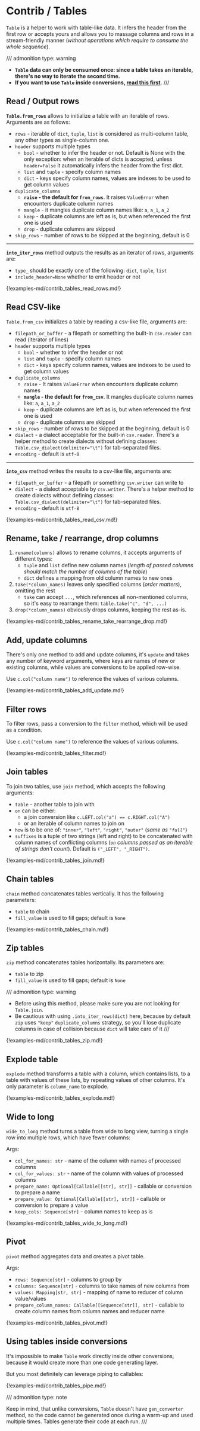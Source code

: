 # Contrib / Tables

`Table` is a helper to work with table-like data. It infers the header from the
first row or accepts yours and allows you to massage columns and rows in a
stream-friendly manner (_without operations which require to consume the whole
sequence_).

/// admonition
    type: warning

* **`Table` data can only be consumed once: since a table takes an iterable, there's no way to iterate the second time.**
* **If you want to use `Table` inside conversions, [read this first](./contrib_tables.md#using-tables-inside-conversions).**
///


## Read / Output rows

**`Table.from_rows`** allows to initialize a table with an iterable of rows.
Arguments are as follows:

* `rows` - iterable of `dict`, `tuple`, `list` is considered as multi-column
  table, any other types as single-column one.
* `header` supports multiple types
	* `bool` - whether to infer the header or not. Default is None with the
	  only exception: when an iterable of dicts is accepted, unless
	  `header=False` it automatically infers the header from the first dict.
	* `list` and `tuple` - specify column names
    * `dict` - keys specify column names, values are indexes to be used to get
      column values
* `duplicate_columns`
	* **`raise` - the default for `from_rows`**. It raises `ValueError` when
	  encounters duplicate column names
    * `mangle` - it mangles duplicate column names like: `a`, `a_1`, `a_2`
	* `keep` - duplicate columns are left as is, but when referenced the first
	  one is used
    * `drop` - duplicate columns are skipped
* `skip_rows` - number of rows to be skipped at the beginning, default is 0

----

**`into_iter_rows`** method outputs the results as an iterator of rows,
arguments are:

* `type_` should be exactly one of the following: `dict`, `tuple`, `list`
* `include_header=None` whether to emit header or not

{!examples-md/contrib_tables_read_rows.md!}



## Read CSV-like

`Table.from_csv` initializes a table by reading a csv-like file, arguments are:

* `filepath_or_buffer` - a filepath or something the built-in `csv.reader` can
  read (iterator of lines)
* `header` supports multiple types
    * `bool` - whether to infer the header or not
	* `list` and `tuple` - specify column names
    * `dict` - keys specify column names, values are indexes to be used to get
      column values
* `duplicate_columns`
	* `raise` - It raises `ValueError` when encounters duplicate column names
	* **`mangle` - the default for `from_csv`**. It mangles duplicate column
	  names like: `a`, `a_1`, `a_2`
	* `keep` - duplicate columns are left as is, but when referenced the first
	  one is used
    * `drop` - duplicate columns are skipped
* `skip_rows` - number of rows to be skipped at the beginning, default is 0
* `dialect` - a dialect acceptable for the built-in `csv.reader`. There's a
  helper method to create dialects without defining classes:
  `Table.csv_dialect(delimiter="\t")` for tab-separated files.
* `encoding` - default is `utf-8`

----

**`into_csv`** method writes the results to a csv-like file, arguments are:

* `filepath_or_buffer` - a filepath or something `csv.writer` can write to
* `dialect` - a dialect acceptable by `csv.writer`. There's a
  helper method to create dialects without defining classes:
  `Table.csv_dialect(delimiter="\t")` for tab-separated files.
* `encoding` - default is `utf-8`

{!examples-md/contrib_tables_read_csv.md!}


## Rename, take / rearrange, drop columns

1. `rename(columns)` allows to rename columns, it accepts arguments of
   different types:
	 * `tuple` and `list` define new column names (_length of passed columns
	   should match the number of columns of the table_)
	 * `dict` defines a mapping from old column names to new ones
1. `take(*column_names)` leaves only specified columns (_order matters_),
   omitting the rest
	 * `take` can accept `...`, which references all non-mentioned columns, so
	   it's easy to rearrange them: `table.take("c", "d", ...)`
1. `drop(*column_names)` obviously drops columns, keeping the rest as-is.

{!examples-md/contrib_tables_rename_take_rearrange_drop.md!}


## Add, update columns

There's only one method to add and update columns, it's `update` and takes any
number of keyword arguments, where keys are names of new or existing columns,
while values are conversions to be applied row-wise.

Use `c.col("column name")` to reference the values of various columns.

{!examples-md/contrib_tables_add_update.md!}


## Filter rows

To filter rows, pass a conversion to the `filter` method, which will be used as
a condition.

Use `c.col("column name")` to reference the values of various columns.

{!examples-md/contrib_tables_filter.md!}


## Join tables

To join two tables, use `join` method, which accepts the following arguments:

* `table` - another table to join with
* `on` can be either:
    * a join conversion like `c.LEFT.col("a") == c.RIGHT.col("A")`
	* or an iterable of column names to join on
* `how` is to be one of: `"inner"`, `"left"`, `"right"`, `"outer"` (_same as
  `"full"`_)
* `suffixes` is a tuple of two strings (left and right) to be concatenated with
  column names of conflicting columns (_`on` columns passed as an iterable of
  strings don't count_). Default is `("_LEFT", "_RIGHT")`.

{!examples-md/contrib_tables_join.md!}


## Chain tables

`chain` method concatenates tables vertically. It has the following parameters:

* `table` to chain
* `fill_value` is used to fill gaps; default is `None`

{!examples-md/contrib_tables_chain.md!}


## Zip tables

`zip` method concatenates tables horizontally. Its parameters are:

* `table` to zip
* `fill_value` is used to fill gaps; default is `None`

/// admonition
    type: warning
* Before using this method, please make sure you are not looking for
  `Table.join`.
* Be cautious with using `.into_iter_rows(dict)` here, because by default
  `zip` uses `"keep"` `duplicate_columns` strategy, so you'll lose
  duplicate columns in case of collision because `dict` will take care of
  it
///

{!examples-md/contrib_tables_zip.md!}


## Explode table

`explode` method transforms a table with a column, which contains lists, to a
table with values of these lists, by repeating values of other columns. It's
only parameter is `column_name` to explode.

{!examples-md/contrib_tables_explode.md!}


## Wide to long

`wide_to_long` method turns a table from wide to long view, turning a single
row into multiple rows, which have fewer columns:

Args:

* `col_for_names: str` - name of the column with names of processed columns
* `col_for_values: str` - name of the column with values of processed columns
* `prepare_name: Optional[Callable[[str], str]]` - callable or conversion to prepare a name
* `prepare_value: Optional[Callable[[str], str]]` - callable or conversion to prepare a value
* `keep_cols: Sequence[str]` - column names to keep as is

{!examples-md/contrib_tables_wide_to_long.md!}


## Pivot

`pivot` method aggregates data and creates a pivot table.

Args:

* `rows: Sequence[str]` - columns to group by
* `columns: Sequence[str]` - columns to take names of new columns from
* `values: Mapping[str, str]` - mapping of name to reducer of column value/values
* `prepare_column_names: Callable[[Sequence[str]], str]` - callable to create column names from column names and reducer name

{!examples-md/contrib_tables_pivot.md!}


## Using tables inside conversions

It's impossible to make `Table` work directly inside other conversions, because
it would create more than one code generating layer.

But you most definitely can leverage piping to callables:

{!examples-md/contrib_tables_pipe.md!}

/// admonition
    type: note

Keep in mind, that unlike conversions, `Table` doesn't have `gen_converter`
method, so the code cannot be generated once during a warm-up and used
multiple times. Tables generate their code at each run.
///
